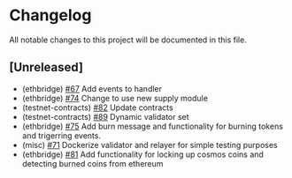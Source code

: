 <!--
Guiding Principles:

Changelogs are for humans, not machines.
There should be an entry for every single version.
The same types of changes should be grouped.
Versions and sections should be linkable.
The latest version comes first.
The release date of each version is displayed.
Mention whether you follow Semantic Versioning.

Usage:

Change log entries are to be added to the Unreleased section under the
appropriate stanza (see below). Each entry should ideally include a tag and
the Github issue reference in the following format:

* (<tag>) \#<issue-number> message

The issue numbers will later be link-ified during the release process so you do
not have to worry about including a link manually, but you can if you wish.

Types of changes (Stanzas):

"Features" for new features.
"Improvements" for changes in existing functionality.
"Deprecated" for soon-to-be removed features.
"Bug Fixes" for any bug fixes.
"Client Breaking" for breaking CLI commands and REST routes used by end-users.
"API Breaking" for breaking exported APIs used by developers building on SDK.
"State Machine Breaking" for any changes that result in a different AppState given same genesisState and txList.

Types of tags:

"genesis": genesis state related changes
"eth-bridge-app": changes related to the application
"modules": updates to the app modules
"simulation": simulation related changes
"contracts": smart contract related changes
"docs/specs": updates to documentation and specifications
"rest": REST client changes
"cli": CLI changes

Ref: https://keepachangelog.com/en/1.0.0/
-->

# Changelog

All notable changes to this project will be documented in this file.

## [Unreleased]

- (ethbridge) [\#67](https://github.com/cosmos/peggy/pull/67) Add events to handler
- (ethbridge) [\#74](https://github.com/cosmos/peggy/pull/74) Change to use new supply module
- (testnet-contracts) [\#82](https://github.com/cosmos/peggy/pull/82) Update contracts
- (testnet-contracts) [\#89](https://github.com/cosmos/peggy/pull/89) Dynamic validator set
- (ethbridge) [\#75](https://github.com/cosmos/peggy/pull/75) Add burn message and functionality for burning tokens and trigerring events.
- (misc) [\#71](https://github.com/cosmos/peggy/pull/71) Dockerize validator and relayer for simple testing purposes
- (ethbridge) [\#81](https://github.com/cosmos/peggy/pull/81) Add functionality for locking up cosmos coins and detecting burned coins from ethereum
